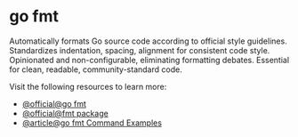 # go fmt

Automatically formats Go source code according to official style guidelines. Standardizes indentation, spacing, alignment for consistent code style. Opinionated and non-configurable, eliminating formatting debates. Essential for clean, readable, community-standard code.

Visit the following resources to learn more:

- [@official@go fmt](https://go.dev/blog/gofmt)
- [@official@fmt package](https://pkg.go.dev/fmt)
- [@article@go fmt Command Examples](https://www.thegeekdiary.com/go-fmt-command-examples/)